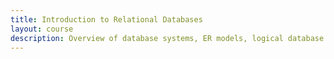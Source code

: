 ```yaml
---
title: Introduction to Relational Databases
layout: course
description: Overview of database systems, ER models, logical database design and normalization, formal relational query languages, SQL and other commercial languages,data warehouses, special topics.
---
```


